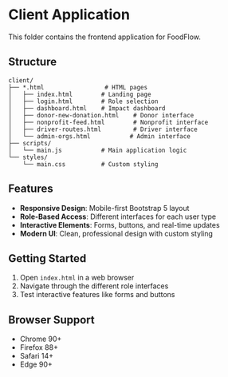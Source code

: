 # Client Application

This folder contains the frontend application for FoodFlow.

## Structure

```
client/
├── *.html                 # HTML pages
│   ├── index.html        # Landing page
│   ├── login.html        # Role selection
│   ├── dashboard.html    # Impact dashboard
│   ├── donor-new-donation.html    # Donor interface
│   ├── nonprofit-feed.html        # Nonprofit interface
│   ├── driver-routes.html         # Driver interface
│   └── admin-orgs.html           # Admin interface
├── scripts/
│   └── main.js           # Main application logic
└── styles/
    └── main.css          # Custom styling
```

## Features

- **Responsive Design**: Mobile-first Bootstrap 5 layout
- **Role-Based Access**: Different interfaces for each user type
- **Interactive Elements**: Forms, buttons, and real-time updates
- **Modern UI**: Clean, professional design with custom styling

## Getting Started

1. Open `index.html` in a web browser
2. Navigate through the different role interfaces
3. Test interactive features like forms and buttons

## Browser Support

- Chrome 90+
- Firefox 88+
- Safari 14+
- Edge 90+

